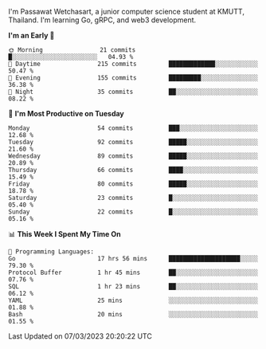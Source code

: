 
I'm Passawat Wetchasart, a junior computer science student at KMUTT, Thailand. I'm learning Go, gRPC, and web3 development.



<!--START_SECTION:waka-->
**I'm an Early 🐤** 

```text
🌞 Morning                21 commits          █░░░░░░░░░░░░░░░░░░░░░░░░   04.93 % 
🌆 Daytime                215 commits         █████████████░░░░░░░░░░░░   50.47 % 
🌃 Evening                155 commits         █████████░░░░░░░░░░░░░░░░   36.38 % 
🌙 Night                  35 commits          ██░░░░░░░░░░░░░░░░░░░░░░░   08.22 % 
```
📅 **I'm Most Productive on Tuesday** 

```text
Monday                   54 commits          ███░░░░░░░░░░░░░░░░░░░░░░   12.68 % 
Tuesday                  92 commits          █████░░░░░░░░░░░░░░░░░░░░   21.60 % 
Wednesday                89 commits          █████░░░░░░░░░░░░░░░░░░░░   20.89 % 
Thursday                 66 commits          ████░░░░░░░░░░░░░░░░░░░░░   15.49 % 
Friday                   80 commits          █████░░░░░░░░░░░░░░░░░░░░   18.78 % 
Saturday                 23 commits          █░░░░░░░░░░░░░░░░░░░░░░░░   05.40 % 
Sunday                   22 commits          █░░░░░░░░░░░░░░░░░░░░░░░░   05.16 % 
```


📊 **This Week I Spent My Time On** 

```text
💬 Programming Languages: 
Go                       17 hrs 56 mins      ████████████████████░░░░░   79.30 % 
Protocol Buffer          1 hr 45 mins        ██░░░░░░░░░░░░░░░░░░░░░░░   07.76 % 
SQL                      1 hr 23 mins        ██░░░░░░░░░░░░░░░░░░░░░░░   06.12 % 
YAML                     25 mins             ░░░░░░░░░░░░░░░░░░░░░░░░░   01.88 % 
Bash                     20 mins             ░░░░░░░░░░░░░░░░░░░░░░░░░   01.55 % 
```


 Last Updated on 07/03/2023 20:20:22 UTC
<!--END_SECTION:waka-->

<!--
**markpassawat/markpassawat** is a ✨ _special_ ✨ repository because its `README.md` (this file) appears on your GitHub profile.

Here are some ideas to get you started:

- 🔭 I’m currently working on ...
- 🌱 I’m currently learning ...
- 👯 I’m looking to collaborate on ...
- 🤔 I’m looking for help with ...
- 💬 Ask me about ...
- 📫 How to reach me: ...
- 😄 Pronouns: He/Him
- ⚡ Fun fact: ...
-->
